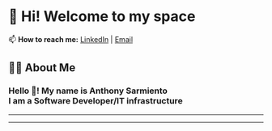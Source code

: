 # 👋 Hi! Welcome to my space

 
📫 **How to reach me:** [LinkedIn](https://linkedin.com/in/anthony-sarmiento-055b79210) | [Email](mailto:anthonysarmiento044@gmail.com)

<h2 align="left">👩‍💻  About Me</h2>
<h3 align="left">Hello 👋! My name is Anthony Sarmiento <br>I am a Software Developer/IT infrastructure</h3>

---

---
